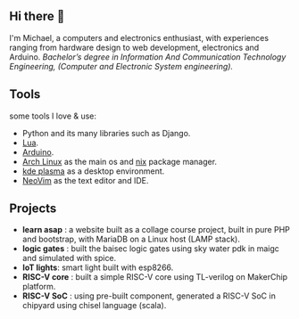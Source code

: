 ## Hi there 👋
I'm Michael, a computers and electronics enthusiast, with experiences ranging from hardware design to web development, electronics and Arduino. 
 _Bachelor’s degree in Information And Communication Technology Engineering, (Computer and Electronic System engineering)._

## Tools
some tools I love & use:
- Python and its many libraries such as Django.
- [Lua](https://www.lua.org/).
- [Arduino](https://www.arduino.cc/).
- [Arch Linux](https://archlinux.org/) as the main os and [nix](https://nixos.org/) package manager.
- [kde plasma](https://kde.org/plasma-desktop/) as a desktop environment.
- [NeoVim](https://neovim.io/) as the text editor and IDE.
 
 ## Projects
- **learn asap** : a website built as a collage course project, built in pure PHP and bootstrap, with MariaDB on a Linux host (LAMP stack).
- **logic gates** : built the baisec logic gates using sky water pdk in maigc and simulated with spice.
- **IoT lights**: smart light built with esp8266.
- **RISC-V core** : built a simple RISC-V core using TL-verilog on MakerChip platform.
- **RISC-V SoC** : using pre-built component, generated a RISC-V SoC in chipyard using chisel language (scala).
